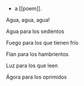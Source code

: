 - a [[poem]].
 
Agua, agua, agua!

Agua para los sedientos

Fuego para los que tienen frío

Flan para los hambrientos

Luz para los que leen

Ágora para los oprimidos